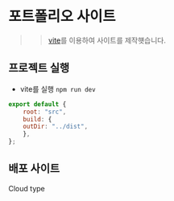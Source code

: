 # 포트폴리오 사이트 
>> [vite](https://github.com/webstoryboy/port2023-vite)를 이용하여 사이트를 제작햿습니다.


## 프로젝트 실행
- vite를 실행 `npm run dev`
```javascript
export default {
    root: "src",
    build: {
    outDir: "../dist", 
    },
};
```
## 배포 사이트 
Cloud type
